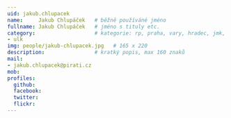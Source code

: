```yaml
---
uid: jakub.chlupacek
name:     Jakub Chlupáček  	# běžně používáné jméno
fullname: Jakub Chlupáček  	# jméno s tituly etc.
category:                 	# kategorie: rp, praha, vary, hradec, jmk, senat
- ulk
img: people/jakub-chlupacek.jpg   # 165 x 220
description:            	# kratký popis, max 160 znaků
mail:
- jakub.chlupacek@pirati.cz
mob:
profiles:
  github:
  facebook:
  twitter:
  flickr:
---
```


